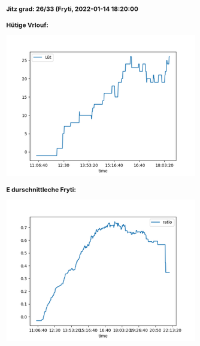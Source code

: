 ### Jitz grad: 26/33 (Fryti, 2022-01-14 18:20:00

### Hütige Vrlouf:
![Graph](Today.png)

### E durschnittleche Fryti:
![Graph](Fryti.png)